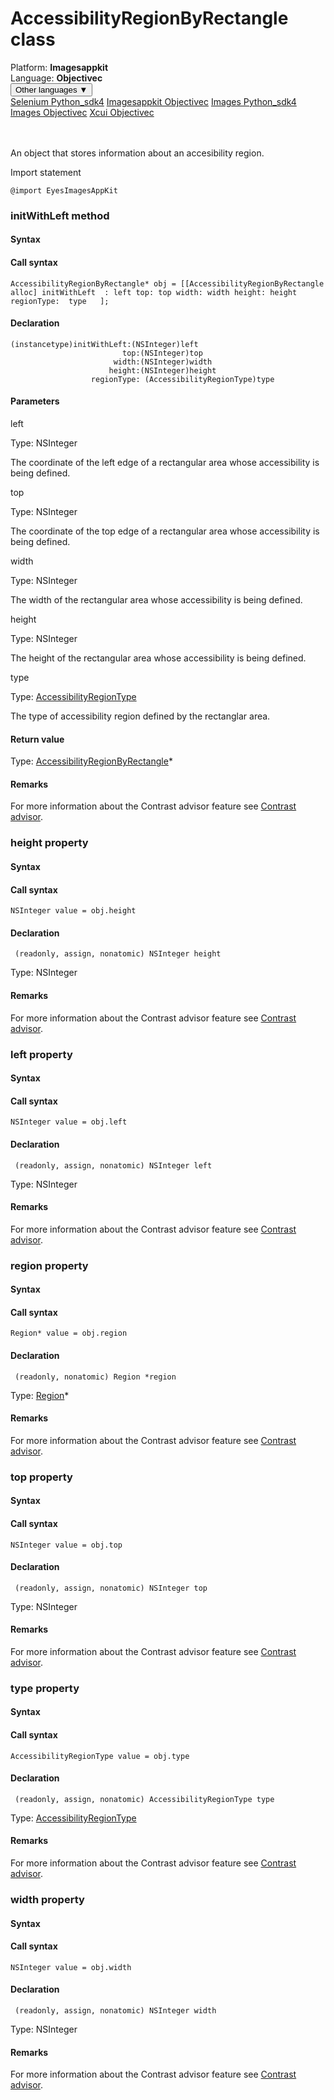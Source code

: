 # AccessibilityRegionByRectangle class
<div class='platform-bar-container-div'><div class='platform-bar-div'>Platform:  <b> Imagesappkit</b>
</div><div class='platform-bar-div'>Language: <b>Objectivec</b></div><div class='dropdown-button-container-div'><button class='sdk-language-dropdown-button'>Other languages ▼</button><div class='dropdown-content'>
<a href='../../selenium/python_sdk4/accessibilityregion'>Selenium Python_sdk4</a>
<a href='../../imagesappkit/objectivec/accessibilityregion'>Imagesappkit Objectivec</a>
<a href='../../images/python_sdk4/accessibilityregion'>Images Python_sdk4</a>
<a href='../../images/objectivec/accessibilityregion'>Images Objectivec</a>
<a href='../../xcui/objectivec/accessibilityregion'>Xcui Objectivec</a>
</div></div><br /><br /></div>




An object that stores information about an accesibility region.

Import statement

    @import EyesImagesAppKit
    	



### initWithLeft method
#### Syntax
#### Call syntax

    AccessibilityRegionByRectangle* obj = [[AccessibilityRegionByRectangle alloc] initWithLeft  : left top: top width: width height: height regionType:  type   ];
    

#### Declaration

    (instancetype)initWithLeft:(NSInteger)left
                             top:(NSInteger)top
                           width:(NSInteger)width
                          height:(NSInteger)height
                      regionType: (AccessibilityRegionType)type

#### Parameters

left

Type: NSInteger

The coordinate of the left edge of a rectangular area whose accessibility is being defined.

top

Type: NSInteger

The coordinate of the top edge of a rectangular area whose accessibility is being defined.

width

Type: NSInteger

The width of the rectangular area whose accessibility is being defined.

height

Type: NSInteger

The height of the rectangular area whose accessibility is being defined.

type

Type: [AccessibilityRegionType](./accessibilityregiontype)

The type of accessibility region defined by the rectanglar area.

#### Return value

Type:  [AccessibilityRegionByRectangle](./accessibilityregion)\*

#### Remarks


For more information about the Contrast advisor feature see [Contrast advisor](https://applitools.com/docs/features/contrast-accessibility.html).


### height property
#### Syntax
#### Call syntax

    NSInteger value = obj.height
    

#### Declaration

     (readonly, assign, nonatomic) NSInteger height

Type: NSInteger

#### Remarks


For more information about the Contrast advisor feature see [Contrast advisor](https://applitools.com/docs/features/contrast-accessibility.html).

### left property
#### Syntax
#### Call syntax

    NSInteger value = obj.left
    

#### Declaration

     (readonly, assign, nonatomic) NSInteger left

Type: NSInteger

#### Remarks


For more information about the Contrast advisor feature see [Contrast advisor](https://applitools.com/docs/features/contrast-accessibility.html).

### region property
#### Syntax
#### Call syntax

    Region* value = obj.region
    

#### Declaration

     (readonly, nonatomic) Region *region

Type: [Region](./region)\*

#### Remarks


For more information about the Contrast advisor feature see [Contrast advisor](https://applitools.com/docs/features/contrast-accessibility.html).

### top property
#### Syntax
#### Call syntax

    NSInteger value = obj.top
    

#### Declaration

     (readonly, assign, nonatomic) NSInteger top

Type: NSInteger

#### Remarks


For more information about the Contrast advisor feature see [Contrast advisor](https://applitools.com/docs/features/contrast-accessibility.html).

### type property
#### Syntax
#### Call syntax

    AccessibilityRegionType value = obj.type
    

#### Declaration

     (readonly, assign, nonatomic) AccessibilityRegionType type

Type: [AccessibilityRegionType](./accessibilityregiontype)

#### Remarks


For more information about the Contrast advisor feature see [Contrast advisor](https://applitools.com/docs/features/contrast-accessibility.html).

### width property
#### Syntax
#### Call syntax

    NSInteger value = obj.width
    

#### Declaration

     (readonly, assign, nonatomic) NSInteger width

Type: NSInteger

#### Remarks


For more information about the Contrast advisor feature see [Contrast advisor](https://applitools.com/docs/features/contrast-accessibility.html).

